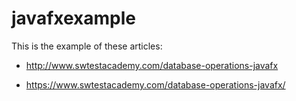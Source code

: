 # javafxexample
This is the example of these articles:

- http://www.swtestacademy.com/database-operations-javafx

- https://www.swtestacademy.com/database-operations-javafx/
